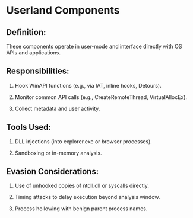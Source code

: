 # Userland Components

## Definition:

These components operate in user-mode and interface directly with OS APIs and applications.

## Responsibilities:

1) Hook WinAPI functions (e.g., via IAT, inline hooks, Detours).

2) Monitor common API calls (e.g., CreateRemoteThread, VirtualAllocEx).

3) Collect metadata and user activity.

## Tools Used:

1) DLL injections (into explorer.exe or browser processes).

2) Sandboxing or in-memory analysis.

## Evasion Considerations:

1) Use of unhooked copies of ntdll.dll or syscalls directly.

2) Timing attacks to delay execution beyond analysis window.

3) Process hollowing with benign parent process names.

